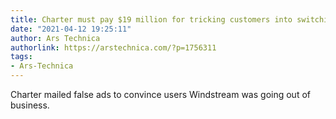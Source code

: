 ```yaml
---
title: Charter must pay $19 million for tricking customers into switching ISPs
date: "2021-04-12 19:25:11"
author: Ars Technica
authorlink: https://arstechnica.com/?p=1756311
tags:
- Ars-Technica
---
```

Charter mailed false ads to convince users Windstream was going out of business.